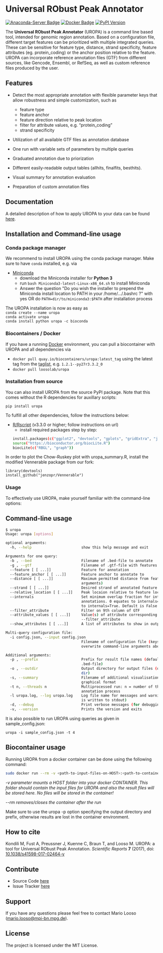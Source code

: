 Universal RObust Peak Annotator
=======================================

[![Anaconda-Server Badge](https://img.shields.io/badge/Install%20with-conda-green.svg?style=plastic&logoWidth=40)](https://conda.anaconda.org/bioconda) [![Docker Badge](https://img.shields.io/badge/Container-ready-green.svg?style=plastic&logoWidth=40)](http://biocontainers.pro/registry/#/) [![PyPI Version](https://img.shields.io/pypi/v/uropa.svg?style=plastic)](https://pypi.org/project/uropa/)

The **Universal RObust Peak Annotator** (UROPA) is a command line based tool, intended for genomic region
annotation. Based on a configuration file, different target features can be prioritized with multiple integrated queries.
These can be sensitive for feature type, distance, strand specificity, feature attributes (eg. protein_coding) or the anchor position relative to the feature.
UROPA can incorporate reference annotation files (GTF) from different sources, like Gencode, Ensembl, or RefSeq,
as well as custom reference files produced by the user.

Features
--------

-  Detect the most appropriate annotation with flexible parameter keys that allow
   robustness and simple customization, such as

   -  feature type
   -  feature anchor
   -  feature direction relative to peak location
   -  filter for attribute values, e.g. “protein\_coding”
   -  strand specificity

-  Utilization of all available GTF files as annotation database
-  One run with variable sets of parameters by multiple queries
-  Graduated annotation due to priorization
-  Different easily-readable output tables (allhits, finalfits, besthits).
-  Visual summary for annotation evaluation
-  Preparation of custom annotation files

Documentation
--------------
A detailed description of how to apply UROPA to your data can be found [here](http://uropa-manual.readthedocs.io/).

Installation and Command-line usage
------------------------------------

### Conda package manager

We recommend to install UROPA using the conda package manager. Make sure to have `conda` installed, e.g. via

- [Miniconda](https://conda.io/miniconda.html)
	- download the Miniconda installer for **Python 3**
	- run ```bash Miniconda3-latest-Linux-x86_64.sh``` to install Miniconda
	- Answer the question "Do you wish the installer to prepend the Miniconda install location to PATH in your /home/.../.bashrc ?" with yes
		OR do ```PATH=dir/to/miniconda3:$PATH``` after installation process

The UROPA installation is now as easy as   
```conda create --name uropa```   
```conda activate uropa```   
```conda install python uropa -c bioconda```   

### Biocontainers / Docker

If you have a running [Docker](docker.com) environment, you can pull a biocontainer with UROPA and all dependencies via

-	`docker pull quay.io/biocontainers/uropa:latest_tag` using the latest tag from the [taglist](https://quay.io/repository/biocontainers/uropa?tab=tags), e.g. `1.2.1--py27r3.3.2_0`
-	`docker pull loosolab/uropa`

### Installation from source

You can also install UROPA from the source PyPI package. Note that this comes without the R dependencies for auxillary scripts:

`pip install uropa`

To fulfill all other dependencies, follow the instructions below:

- [R/Rscript](http://www.r-project.org/) (v3.3.0 or higher; follow instructions on url)
	- install required packages step by step:
	```bash
	install.packages(c("ggplot2", "devtools", "gplots", "gridExtra", "jsonlite", "VennDiagram", "getopt", "tidyr", "UpSetR"))
	source("https://bioconductor.org/biocLite.R")
	biocLite(c("RBGL", "graph"))
  ```

In order to plot the Chow-Ruskey plot with uropa_summary.R, install the modified Vennerable package from our fork:

```
library(devtools)
install_github("jenzopr/Vennerable")
```

### Usage

To effectively use UROPA, make yourself familiar with the command-line options:

## Command-line usage

```bash
$ uropa                   
Usage: uropa [options]          

optional arguments:
  -h, --help                       show this help message and exit

Arguments for one query:
  -b , --bed                       Filename of .bed-file to annotate
  -g , --gtf                       Filename of .gtf-file with features
  --feature [ [ ...]]              Feature for annotation
  --feature_anchor [ [ ...]]       Feature anchor to annotate to
  --distance [ [ ...]]             Maximum permitted distance from feature (1 or 2
                                   arguments)
  --strand [ [ ...]]               Desired strand of annotated feature relative to peak
  --relative_location [ [ ...]]    Peak locaion relative to feature location
  --internals                      Set minimum overlap fraction for internal feature
                                   annotations. 0 equates to internals=False and 1 equates
                                   to internals=True. Default is False.
  --filter_attribute               Filter on 9th column of GTF
  --attribute_values [ [ ...]]     Value(s) of attribute corresponding to
                                   --filter_attribute
  --show_attributes [ [ ...]]      A list of attributes to show in output

Multi-query configuration file:
  -i config.json, --input config.json
                                   Filename of configuration file (keys in this file
                                   overwrite command-line arguments about query)

Additional arguments:
  -p , --prefix                    Prefix for result file names (defaults to basename of
                                   .bed-file)
  -o , --outdir                    Output directory for output files (default: current
                                   dir)
  -s, --summary                    Filename of additional visualisation of results in
                                   graphical format
  -t n, --threads n                Multiprocessed run: n = number of threads to run
                                   annotation process
  -l uropa.log, --log uropa.log    Log file name for messages and warnings (default: log
                                   is written to stdout)
  -d, --debug                      Print verbose messages (for debugging)
  -v, --version                    Prints the version and exits

```

It is also possible to run UROPA using queries as given in sample_config.json:

``` uropa -i sample_config.json -t 4 ```

## Biocontainer usage

Running UROPA from a docker container can be done using the following command:

```bash
sudo docker run --rm -v <path-to-input-files-on-HOST>:<path-to-container-mnt> UROPA:LATEST uropa <UROPA-Paramters> -p <path-to-container-mnt>/'your-file-prefix'
```

*-v parameter mounts a HOST folder into your docker CONTAINER. This folder should contain the input files for UROPA and also the result files will be stored here. No files will be stored in the container!*

*--rm removes/closes the container after the run*

Make sure to use the uropa -p option specifying the output directory and prefix, otherwise results are lost in the container environment.

How to cite
-----------

Kondili M, Fust A, Preussner J, Kuenne C, Braun T, and Looso M. UROPA: a tool for Universal RObust Peak Annotation. *Scientific Reports* **7** (2017), doi: [10.1038/s41598-017-02464-y](https://www.nature.com/articles/s41598-017-02464-y)

Contribute
----------

* Source Code [here](https://github.molgen.mpg.de/loosolab/UROPA)
* Issue Tracker [here](https://github.molgen.mpg.de/loosolab/UROPA/issues)

Support
-------

If you have any questions please feel free to contact Mario Looso (mario.looso@mpi-bn.mpg.de).

License
-------

The project is licensed under the MIT License.
